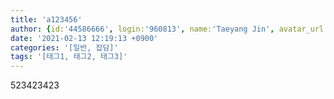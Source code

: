```yaml
---
title: 'a123456'
author: {id:'44586666', login:'960813', name:'Taeyang Jin', avatar_url:'https://avatars.githubusercontent.com/u/44586666?v=4', bio:'모든 잘못은 전적으로 우리 프로그래머에게 있다.'}
date: '2021-02-13 12:19:13 +0900'
categories: '[일반, 잡담]'
tags: '[태그1, 태그2, 태그3]'
---
```

523423423
